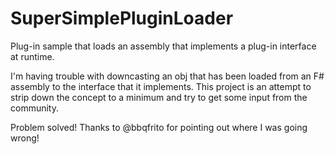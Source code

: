# SuperSimplePluginLoader
Plug-in sample that loads an assembly that implements a plug-in interface at runtime.

I'm having trouble with downcasting an obj that has been loaded from an F# assembly to the interface that it implements.
This project is an attempt to strip down the concept to a minimum and try to get some input from the community.

Problem solved!
Thanks to @bbqfrito for pointing out where I was going wrong!